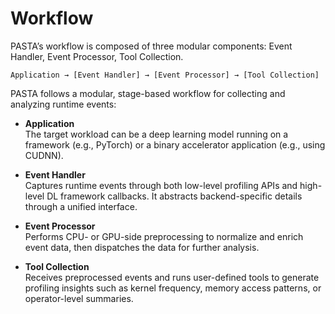 # Workflow

PASTA’s workflow is composed of three modular components: Event Handler, Event Processor, Tool Collection.

```
Application → [Event Handler] → [Event Processor] → [Tool Collection]
```

PASTA follows a modular, stage-based workflow for collecting and analyzing runtime events:

- **Application**  
  The target workload can be a deep learning model running on a framework (e.g., PyTorch) or a binary accelerator application (e.g., using CUDNN).

- **Event Handler**  
  Captures runtime events through both low-level profiling APIs and high-level DL framework callbacks. It abstracts backend-specific details through a unified interface.

- **Event Processor**  
  Performs CPU- or GPU-side preprocessing to normalize and enrich event data, then dispatches the data for further analysis.

- **Tool Collection**  
  Receives preprocessed events and runs user-defined tools to generate profiling insights such as kernel frequency, memory access patterns, or operator-level summaries.